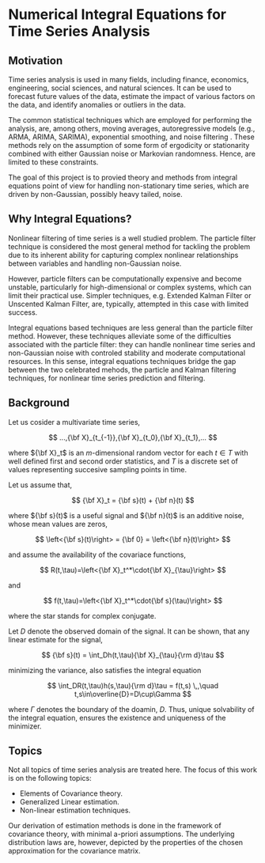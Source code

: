 # Numerical Integral Equations for Time Series Analysis

## Motivation

Time series analysis is used in many fields, including finance, economics, engineering, social sciences, and natural sciences. It can be used to forecast future values of the data, estimate the impact of various factors on the data, and identify anomalies or outliers in the data.

The common statistical techniques which are employed for performing the analysis, are, among others, moving averages, autoregressive models (e.g., ARMA, ARIMA, SARIMA), exponential smoothing, and noise filtering . These methods rely on the assumption of some form of ergodicity or stationarity combined with either Gaussian noise or Markovian randomness. Hence, are limited to these constraints.

The goal of this project is to provied theory and methods from integral equations point of view for handling non-stationary time series, which are driven by non-Gaussian, possibly heavy tailed, noise.

## Why Integral Equations?

Nonlinear filtering of time series is a well studied problem. The particle filter technique is considered the most general method for tackling the problem due to its inherent ability for capturing complex nonlinear relationships between variables and handling non-Gaussian noise.

However, particle filters can be computationally expensive and become unstable, particularly for high-dimensional or complex systems, which can limit their practical use. Simpler techniques, e.g. Extended Kalman Filter or Unscented Kalman Filter, are, typically, attempted in this case with limited success.

Integral equations based techniques are less general than the particle filter method. However, these techniques alleviate some of the difficulties associated with the particle filter: they can handle nonlinear time series and non-Gaussian noise with controled stability and moderate computational resources. In this sense, integral equations techniques bridge the gap between the two celebrated mehods, the particle and Kalman filtering techniques, for nonlinear time series prediction and filtering.

## Background

Let us cosider a multivariate time series,

$$  ...,{\bf X}_{t_{-1}},{\bf X}_{t_0},{\bf X}_{t_1},...  $$

where ${\bf X}_t$ is an $m$-dimensional random vector for each $t\in T$ with well defined first and second order statistics, and $T$ is a discrete set of values representing succesive sampling points in time.

Let us assume that,

$$ {\bf X}_t = {\bf s}(t) + {\bf n}(t) $$

where ${\bf s}(t)$ is a useful signal and ${\bf n}(t)$ is an additive noise,
whose mean values are zeros,

$$ \left<{\bf s}(t)\right> = {\bf 0} = \left<{\bf n}(t)\right> $$

and assume the availability of the covariace functions,

 $$ R(t,\tau)=\left<{\bf X}_t^*\cdot{\bf X}_{\tau}\right> $$

and

 $$ f(t,\tau)=\left<{\bf X}_t^*\cdot{\bf s}(\tau)\right> $$

where the star stands for complex conjugate.

Let $D$ denote the observed domain of the signal. It can be shown, that any linear estimate for the signal,

$$ {\bf s}(t) = \int_Dh(t,\tau){\bf X}_{\tau}{\rm d}\tau $$

minimizing the variance, also satisfies the integral equation

$$ \int_DR(t,\tau)h(s,\tau){\rm d}\tau = f(t,s) \,,\quad t,s\in\overline{D}=D\cup\Gamma $$

where $\Gamma$ denotes the boundary of the doamin, $D$. Thus, unique solvability of the integral equation, ensures the existence and uniqueness of the minimizer.

## Topics

Not all topics of time series analysis are treated here. The focus of this work is on the following topics:

* Elements of Covariance theory.
* Generalized Linear estimation.
* Non-linear estimation techniques.

Our derivation of estimation methods is done in the framework of covariance theory, with minimal a-priori assumptions. The underlying distribution laws are, however, depicted by the properties of the chosen approximation for the covariance matrix.
